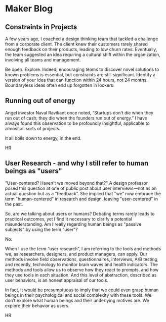 # Maker Blog

## Constraints in Projects

A few years ago, I coached a design thinking team that tackled a challenge from a corporate client. The client knew their customers rarely shared enough feedback on their products, leading to low churn rates. Eventually, the team suggested an idea requiring a cultural shift within the organization, involving all teams and management.

Be open. Explore. Indeed, encouraging teams to discover novel solutions to known problems is essential, but constraints are still significant. Identify a version of your idea that can function within 24 hours, not 24 months. Boundaryless ideas often end up forgotten in lockers.



## Running out of energy

Angel investor Naval Ravikant once noted, “Startups don't die when they run out of cash; they die when the founders run out of energy.” I have always found this observation to be profoundly insightful, applicable to almost all sorts of projects.

It all boils down to energy, in the end.

HR



## User Research - and why I still refer to human beings as "users"
"User-centered? Haven't we moved beyond that?" A design professor posed this question at one of public post about user interviews—not as an actual question but as a "feedback”. She implied that "we" now embrace the term "human-centered" in research and design, leaving "user-centered" in the past.

So, are we talking about users or humans? Debating terms rarely leads to practical outcomes, yet I find it necessary to clarify a potential misunderstanding. Am I really regarding human beings as "passive subjects" by using the term "user"?

No.

When I use the term “user research”, I am referring to the tools and methods we, as researchers, designers, and product managers, can apply. Our methods involve field observations, questionnaires, interviews, A/B testing, and recently, technology to monitor brain waves and health indicators. The methods and tools allow us to observe how they react to prompts, and how they use tools in each situation. And this level of abstraction, described as user behaviors, is an honest appraisal of our tools.

In fact, it would be presumptuous to imply that we could even grasp human beings in their psychological and social complexity with these tools. We don’t explore what human beings and their underlying motives are. We explore their behavior as users.

HR